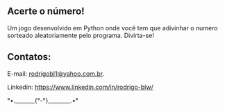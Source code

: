 ## Acerte o número!

Um jogo desenvolvido em Python onde você tem que adivinhar o numero sorteado aleatoriamente pelo programa.
Divirta-se!


## Contatos:

E-mail: rodrigobl1@yahoo.com.br.

Linkedin: https://www.linkedin.com/in/rodrigo-blw/

°•._______{°-°}________.•°
